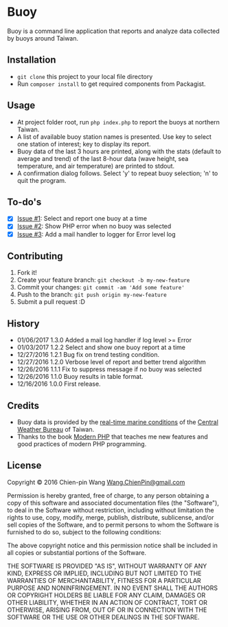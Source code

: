 # Buoy

Buoy is a command line application that reports and analyze data collected by buoys around Taiwan.

## Installation

- `git clone` this project to your local file directory
- Run `composer install` to get required components from Packagist.

## Usage

- At project folder root, run `php index.php` to report the buoys at northern Taiwan.
- A list of available buoy station names is presented. Use <space> key to select one station of interest; <return> key to display its report.
- Buoy data of the last 3 hours are printed, along with the stats (default to average and trend) of the last 8-hour data (wave height, sea temperature, and air temperature) are printed to stdout.
- A confirmation dialog follows. Select 'y' to repeat buoy selection; 'n' to quit the program.

## To-do's

- [x] [Issue #1](https://github.com/Chien-pinWang/Buoy/issues/1): Select and report one buoy at a time
- [x] [Issue #2](https://github.com/Chien-pinWang/Buoy/issues/2): Show PHP error when no buoy was selected
- [x] [Issue #3](https://github.com/Chien-pinWang/Buoy/issues/3): Add a mail handler to logger for Error level log

## Contributing

1. Fork it!
2. Create your feature branch: `git checkout -b my-new-feature`
3. Commit your changes: `git commit -am 'Add some feature'`
4. Push to the branch: `git push origin my-new-feature`
5. Submit a pull request :D

## History

- 01/06/2017 1.3.0 Added a mail log handler if log level >= Error
- 01/03/2017 1.2.2 Select and show one buoy report at a time
- 12/27/2016 1.2.1 Bug fix on trend testing condition.
- 12/27/2016 1.2.0 Verbose level of report and better trend algorithm
- 12/26/2016 1.1.1 Fix to suppress message if no buoy was selected
- 12/26/2016 1.1.0 Buoy results in table format.
- 12/16/2016 1.0.0 First release.

## Credits

- Buoy data is provided by the [real-time marine conditions](http://cwb.gov.tw/V7/observe/marine/) of the [Central Weather Bureau](http://cwb.gov.tw) of Taiwan.
- Thanks to the book [Modern PHP](https://www.amazon.com/Modern-PHP-Features-Good-Practices-ebook/dp/B00TKVLL26/ref=mt_kindle?_encoding=UTF8&me=) that teaches me new features and good practices of modern PHP programming.

## License

Copyright © 2016 Chien-pin Wang <Wang.ChienPin@gmail.com>

Permission is hereby granted, free of charge, to any person obtaining
a copy of this software and associated documentation files (the "Software"),
to deal in the Software without restriction, including without limitation
the rights to use, copy, modify, merge, publish, distribute, sublicense,
and/or sell copies of the Software, and to permit persons to whom the
Software is furnished to do so, subject to the following conditions:

The above copyright notice and this permission notice shall be included
in all copies or substantial portions of the Software.

THE SOFTWARE IS PROVIDED "AS IS", WITHOUT WARRANTY OF ANY KIND,
EXPRESS OR IMPLIED, INCLUDING BUT NOT LIMITED TO THE WARRANTIES
OF MERCHANTABILITY, FITNESS FOR A PARTICULAR PURPOSE AND NONINFRINGEMENT.
IN NO EVENT SHALL THE AUTHORS OR COPYRIGHT HOLDERS BE LIABLE FOR ANY CLAIM,
DAMAGES OR OTHER LIABILITY, WHETHER IN AN ACTION OF CONTRACT,
TORT OR OTHERWISE, ARISING FROM, OUT OF OR IN CONNECTION WITH THE SOFTWARE
OR THE USE OR OTHER DEALINGS IN THE SOFTWARE.

